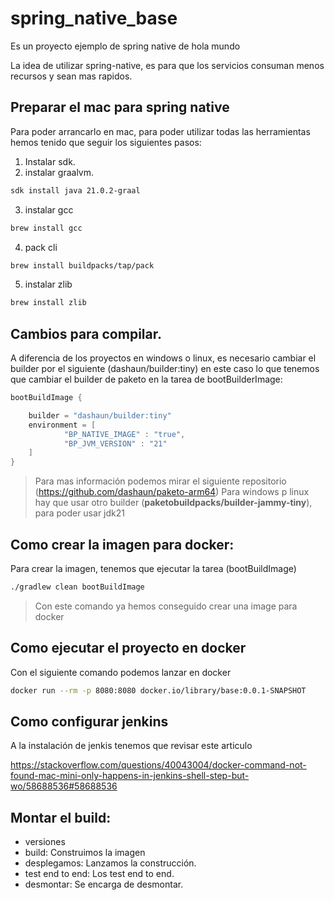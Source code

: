 # spring_native_base

Es un proyecto ejemplo de spring native de hola mundo

La idea de utilizar spring-native, es para que los servicios consuman menos recursos y sean mas rapidos.


## Preparar el mac para spring native

Para poder arrancarlo en mac, para poder utilizar todas las herramientas hemos tenido que 
seguir los siguientes pasos:

1. Instalar sdk.
2. instalar graalvm.

```bash
sdk install java 21.0.2-graal
```

3. instalar gcc

```bash
brew install gcc

```

4. pack cli

```bash
brew install buildpacks/tap/pack
```

5. instalar zlib

```bash
brew install zlib
```

## Cambios para compilar.

A diferencia de los proyectos en windows o linux, es necesario cambiar el builder por el siguiente (dashaun/builder:tiny) 
en este caso lo que tenemos que cambiar el builder de paketo en la tarea de bootBuilderImage:

```groovy
bootBuildImage {

	builder = "dashaun/builder:tiny"
	environment = [
			"BP_NATIVE_IMAGE" : "true",
			"BP_JVM_VERSION" : "21"
	]
}
```




> Para mas información podemos mirar el siguiente repositorio (https://github.com/dashaun/paketo-arm64)
> Para windows p linux hay que usar otro builder (**paketobuildpacks/builder-jammy-tiny**), para poder usar jdk21 

## Como crear la imagen para docker:

Para crear la imagen, tenemos que ejecutar la tarea (bootBuildImage)

```bash
./gradlew clean bootBuildImage
```
> Con este comando ya hemos conseguido crear una image para docker
## Como ejecutar el proyecto en docker

Con el siguiente comando podemos lanzar en docker

```bash
docker run --rm -p 8080:8080 docker.io/library/base:0.0.1-SNAPSHOT
```

## Como configurar jenkins

A la instalación de jenkis tenemos que revisar este articulo

https://stackoverflow.com/questions/40043004/docker-command-not-found-mac-mini-only-happens-in-jenkins-shell-step-but-wo/58688536#58688536

## Montar el build:

* versiones
* build: Construimos la imagen
* desplegamos: Lanzamos la construcción.
* test end to end: Los test end to end.
* desmontar: Se encarga de desmontar.

